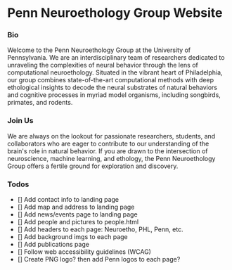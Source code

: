 # Penn Neuroethology Group Website

### Bio
Welcome to the Penn Neuroethology Group at the University of Pennsylvania. We are an interdisciplinary team of researchers dedicated to unraveling the complexities of neural behavior through the lens of computational neuroethology. Situated in the vibrant heart of Philadelphia, our group combines state-of-the-art computational methods with deep ethological insights to decode the neural substrates of natural behaviors and cognitive processes in myriad model organisms, including songbirds, primates, and rodents.

### Join Us
We are always on the lookout for passionate researchers, students, and collaborators who are eager to contribute to our understanding of the brain's role in natural behavior. If you are drawn to the intersection of neuroscience, machine learning, and ethology, the Penn Neuroethology Group offers a fertile ground for exploration and discovery.

### Todos
- [] Add contact info to landing page
- [] Add map and address to landing page
- [] Add news/events page to landing page
- [] Add people and pictures to people.html
- [] Add headers to each page: Neuroetho, PHL, Penn, etc.
- [] Add background imgs to each page
- [] Add publications page
- [] Follow web accessibility guidelines (WCAG)
- [] Create PNG logo? then add Penn logos to each page?
